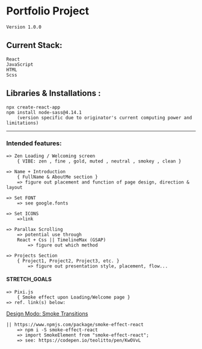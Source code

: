# Portfolio Project 
    Version 1.0.0

## Current Stack: 
    React
    JavaScript
    HTML
    Scss


## Libraries & Installations :
    npx create-react-app
    npm install node-sass@4.14.1 
        (version specific due to originator's current computing power and limitations)

_____

###    Intended features:
    => Zen Loading / Welcoming screen
        { VIBE: zen , fine , gold, muted , neutral , smokey , clean }

    => Name + Introduction
        { FullName & AboutMe section }
        => figure out placement and function of page design, direction & layout

    => Set FONT
        => see google.fonts
    
    => Set ICONS
        =>link 

    => Parallax Scrolling 
        => potential use through 
        React + Css || TimelineMax (GSAP)
            => figure out which method

    => Projects Section
        { Project1, Project2, Project3, etc. } 
            => figure out presentation style, placement, flow...

#### STRETCH_GOALS ####
    => Pixi.js
        { Smoke effect upon Loading/Welcome page }
    => ref. link(s) below:

<a href="https://designmodo.com/smoke-transitions/">
    Design Modo: Smoke Transitions
</a>
    
    || https://www.npmjs.com/package/smoke-effect-react
        => npm i -S smoke-effect-react
        => import SmokeElement from "smoke-effect-react";
        => see: https://codepen.io/teolitto/pen/KwOVvL
